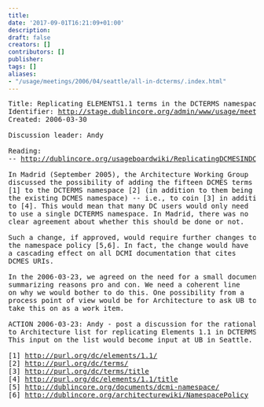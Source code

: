 ```yaml
---
title: 
date: '2017-09-01T16:21:09+01:00'
description: 
draft: false
creators: []
contributors: []
publisher: 
tags: []
aliases:
- "/usage/meetings/2006/04/seattle/all-in-dcterms/.index.html"
---
```


<pre>
Title: Replicating ELEMENTS1.1 terms in the DCTERMS namespace
Identifier: <a href="http://stage.dublincore.org/admin/www/usage/meetings/2006/04/seattle/all-in-dcterms/">http://stage.dublincore.org/admin/www/usage/meetings/2006/04/seattle/all-in-dcterms/</a>
Created: 2006-03-30

Discussion leader: Andy

Reading:
-- <a href="http://dublincore.org/usageboardwiki/ReplicatingDCMESINDCTERMS">http://dublincore.org/usageboardwiki/ReplicatingDCMESINDCTERMS</a>

In Madrid (September 2005), the Architecture Working Group
discussed the possibility of adding the fifteen DCMES terms
[1] to the DCTERMS namespace [2] (in addition to them being in
the existing DCMES namespace) -- i.e., to coin [3] in addition
to [4]. This would mean that many DC users would only need
to use a single DCTERMS namespace. In Madrid, there was no
clear agreement about whether this should be done or not.

Such a change, if approved, would require further changes to
the namespace policy [5,6]. In fact, the change would have
a cascading effect on all DCMI documentation that cites
DCMES URIs.

In the 2006-03-23, we agreed on the need for a small document
summarizing reasons pro and con. We need a coherent line
on why we would bother to do this. One possibility from a
process point of view would be for Architecture to ask UB to
take this on as a work item.

ACTION 2006-03-23: Andy - post a discussion for the rationale
to Architecture list for replicating Elements 1.1 in DCTERMS
This input on the list would become input at UB in Seattle.

[1] <a href="http://purl.org/dc/elements/1.1/">http://purl.org/dc/elements/1.1/</a>
[2] <a href="http://purl.org/dc/terms/">http://purl.org/dc/terms/</a>
[3] <a href="http://purl.org/dc/terms/title">http://purl.org/dc/terms/title</a>
[4] <a href="http://purl.org/dc/elements/1.1/title">http://purl.org/dc/elements/1.1/title</a>
[5] <a href="http://dublincore.org/documents/dcmi-namespace/">http://dublincore.org/documents/dcmi-namespace/</a>
[6] <a href="http://dublincore.org/architecturewiki/NamespacePolicy">http://dublincore.org/architecturewiki/NamespacePolicy</a>

</pre>
